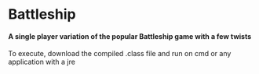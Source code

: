 # Battleship
#### A single player variation of the popular Battleship game with a few twists

To execute, download the compiled .class file and run on cmd or any application with a jre
